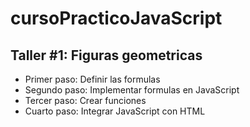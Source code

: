 # cursoPracticoJavaScript

## Taller #1: Figuras geometricas

- Primer paso: Definir las formulas
- Segundo paso: Implementar formulas en JavaScript
- Tercer paso: Crear funciones
- Cuarto paso: Integrar JavaScript con HTML